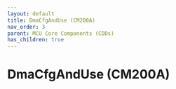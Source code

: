 ```yaml
---
layout: default
title: DmaCfgAndUse (CM200A)
nav_order: 3
parent: MCU Core Components (CDDs)
has_children: true
---
```

# DmaCfgAndUse (CM200A)
